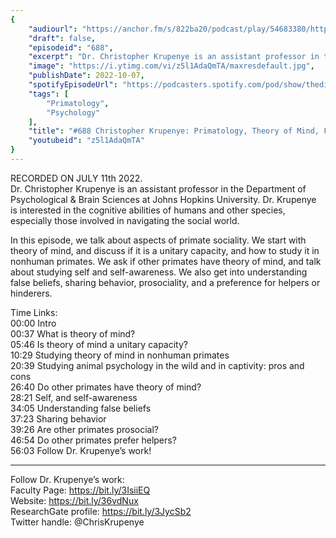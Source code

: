 ```yaml
---
{
	"audiourl": "https://anchor.fm/s/822ba20/podcast/play/54683380/https%3A%2F%2Fd3ctxlq1ktw2nl.cloudfront.net%2Fstaging%2F2022-6-11%2Feea91cf5-12a4-f030-b792-c3cfa70f6871.m4a",
	"draft": false,
	"episodeid": "688",
	"excerpt": "Dr. Christopher Krupenye is an assistant professor in the Department of Psychological & Brain Sciences at Johns Hopkins University. Dr. Krupenye is interested in the cognitive abilities of humans and other species, especially those involved in navigating the social world.",
	"image": "https://i.ytimg.com/vi/z5l1AdaQmTA/maxresdefault.jpg",
	"publishDate": 2022-10-07,
	"spotifyEpisodeUrl": "https://podcasters.spotify.com/pod/show/thedissenter/episodes/688-Christopher-Krupenye-Primatology--Theory-of-Mind--False-Beliefs--and-Sharing-Behavior-e1l3a9k",
	"tags": [
		"Primatology",
		"Psychology"
	],
	"title": "#688 Christopher Krupenye: Primatology, Theory of Mind, False Beliefs, and Sharing Behavior",
	"youtubeid": "z5l1AdaQmTA"
}
---
```

RECORDED ON JULY 11th 2022.  
Dr. Christopher Krupenye is an assistant professor in the Department of Psychological & Brain Sciences at Johns Hopkins University. Dr. Krupenye is interested in the cognitive abilities of humans and other species, especially those involved in navigating the social world.

In this episode, we talk about aspects of primate sociality. We start with theory of mind, and discuss if it is a unitary capacity, and how to study it in nonhuman primates. We ask if other primates have theory of mind, and talk about studying self and self-awareness. We also get into understanding false beliefs, sharing behavior, prosociality, and a preference for helpers or hinderers.

Time Links:  
<time>00:00</time> Intro  
<time>00:37</time> What is theory of mind?  
<time>05:46</time> Is theory of mind a unitary capacity?  
<time>10:29</time> Studying theory of mind in nonhuman primates  
<time>20:39</time> Studying animal psychology in the wild and in captivity: pros and cons  
<time>26:40</time> Do other primates have theory of mind?  
<time>28:21</time> Self, and self-awareness  
<time>34:05</time> Understanding false beliefs  
<time>37:23</time> Sharing behavior  
<time>39:26</time> Are other primates prosocial?  
<time>46:54</time> Do other primates prefer helpers?  
<time>56:03</time> Follow Dr. Krupenye’s work!

---

Follow Dr. Krupenye’s work:  
Faculty Page: https://bit.ly/3IsiiEQ  
Website: https://bit.ly/36vdNux  
ResearchGate profile: https://bit.ly/3JycSb2  
Twitter handle: @ChrisKrupenye

